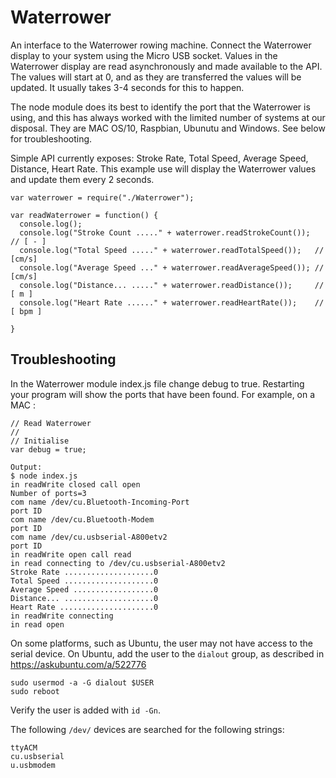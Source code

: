 Waterrower
==========
An interface to the Waterrower rowing machine. Connect the Waterrower display to your system using the Micro USB socket. Values in the Waterrower display are read asynchronously and made available to the API. The values will start at 0, and as they are transferred the values will be updated. It usually takes 3-4 seconds for this to happen.

The node module does its best to identify the port that the Waterrower is using, and this has always worked with the limited number of systems at our disposal. They are MAC OS/10, Raspbian, Ubunutu and Windows. See below for troubleshooting.

Simple API currently exposes: Stroke Rate, Total Speed, Average Speed, Distance, Heart Rate. This example use will display the Waterrower values and update them every 2 seconds.


```
var waterrower = require("./Waterrower");

var readWaterrower = function() {
  console.log();
  console.log("Stroke Count ....." + waterrower.readStrokeCount());  // [ - ]
  console.log("Total Speed ....." + waterrower.readTotalSpeed());   // [cm/s]
  console.log("Average Speed ..." + waterrower.readAverageSpeed()); // [cm/s]
  console.log("Distance... ....." + waterrower.readDistance());     // [ m ]
  console.log("Heart Rate ......" + waterrower.readHeartRate());    // [ bpm ]

}
```

Troubleshooting
---------------
In the Waterrower module index.js file change debug to true. Restarting your program will show the ports that have been found. For example, on a MAC :

```
// Read Waterrower
//
// Initialise
var debug = true;

Output:
$ node index.js
in readWrite closed call open
Number of ports=3
com name /dev/cu.Bluetooth-Incoming-Port
port ID
com name /dev/cu.Bluetooth-Modem
port ID
com name /dev/cu.usbserial-A800etv2
port ID
in readWrite open call read
in read connecting to /dev/cu.usbserial-A800etv2
Stroke Rate ....................0
Total Speed ....................0
Average Speed ..................0
Distance... ....................0
Heart Rate .....................0
in readWrite connecting
in read open
```

On some platforms, such as Ubuntu, the user may not have access to the serial
device. On Ubuntu, add the user to the `dialout` group, as described in
https://askubuntu.com/a/522776
```
sudo usermod -a -G dialout $USER
sudo reboot
```
Verify the user is added with `id -Gn`.

The following `/dev/` devices are searched for the following strings:
```
ttyACM
cu.usbserial
u.usbmodem
```
